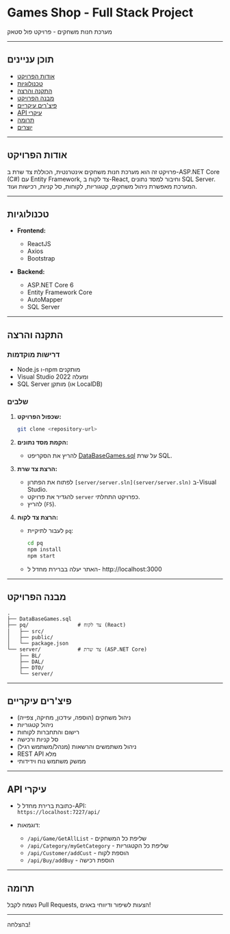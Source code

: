 # Games Shop - Full Stack Project

מערכת חנות משחקים - פרויקט פול סטאק

---

## תוכן עניינים

- [אודות הפרויקט](#אודות-הפרויקט)
- [טכנולוגיות](#טכנולוגיות)
- [התקנה והרצה](#התקנה-והרצה)
- [מבנה הפרויקט](#מבנה-הפרויקט)
- [פיצ'רים עיקריים](#פיצרים-עיקריים)
- [API עיקרי](#api-עיקרי)
- [תרומה](#תרומה)
- [יוצרים](#יוצרים)

---

## אודות הפרויקט

פרויקט זה הוא מערכת חנות משחקים אינטרנטית, הכוללת צד שרת ב-ASP.NET Core (C#) עם Entity Framework, צד לקוח ב-React, וחיבור למסד נתונים SQL Server. המערכת מאפשרת ניהול משחקים, קטגוריות, לקוחות, סל קניות, רכישות ועוד.

---

## טכנולוגיות

- **Frontend:**  
  - ReactJS  
  - Axios  
  - Bootstrap

- **Backend:**  
  - ASP.NET Core 6  
  - Entity Framework Core  
  - AutoMapper  
  - SQL Server

---

## התקנה והרצה

### דרישות מוקדמות

- Node.js ו-npm מותקנים
- Visual Studio 2022 ומעלה
- SQL Server מותקן (או LocalDB)

### שלבים

1. **שכפול הפרויקט:**
   ```sh
   git clone <repository-url>
   ```

2. **הקמת מסד נתונים:**
   - להריץ את הסקריפט [DataBaseGames.sql](DataBaseGames.sql) על שרת SQL.

3. **הרצת צד שרת:**
   - לפתוח את הפתרון `[server/server.sln](server/server.sln)` ב-Visual Studio.
   - להגדיר את פרויקט `server` כפרויקט התחלתי.
   - להריץ (`F5`).

4. **הרצת צד לקוח:**
   - לעבור לתיקיית `pq`:
     ```sh
     cd pq
     npm install
     npm start
     ```
   - האתר יעלה בברירת מחדל ל- http://localhost:3000

---

## מבנה הפרויקט

```
.
├── DataBaseGames.sql
├── pq/                # צד לקוח (React)
│   ├── src/
│   ├── public/
│   └── package.json
└── server/            # צד שרת (ASP.NET Core)
    ├── BL/
    ├── DAL/
    ├── DTO/
    └── server/
```

---

## פיצ'רים עיקריים

- ניהול משחקים (הוספה, עידכון, מחיקה, צפייה)
- ניהול קטגוריות
- רישום והתחברות לקוחות
- סל קניות ורכישה
- ניהול משתמשים והרשאות (מנהל/משתמש רגיל)
- REST API מלא
- ממשק משתמש נוח וידידותי

---

## API עיקרי

- כתובת ברירת מחדל ל-API:  
  `https://localhost:7227/api/`

- דוגמאות:
  - `/api/Game/GetAllList` - שליפת כל המשחקים
  - `/api/Category/myGetCategory` - שליפת כל הקטגוריות
  - `/api/Customer/addCust` - הוספת לקוח
  - `/api/Buy/addBuy` - הוספת רכישה

---

## תרומה

נשמח לקבל Pull Requests, הצעות לשיפור ודיווחי באגים!

---


בהצלחה!
